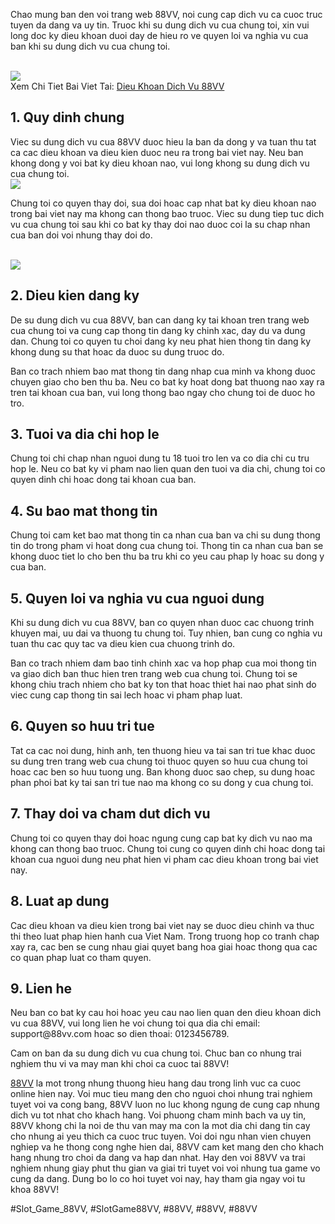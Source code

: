 <p>Chao mung ban den voi trang web 88VV, noi cung cap dich vu ca cuoc truc tuyen da dang va uy tin. Truoc khi su dung dich vu cua chung toi, xin vui long doc ky dieu khoan duoi day de hieu ro ve quyen loi va nghia vu cua ban khi su dung dich vu cua chung toi.</p><br><img src="https://88vv.llc/wp-content/uploads/2025/02/tim-hieu-ky-dieu-khoan-dich-vu-88vv.jpg"></br>
Xem Chi Tiet Bai Viet Tai: <a href="https://88vv.llc/dieu-khoan-dich-vu/">Dieu Khoan Dich Vu 88VV</a><h2>1. Quy dinh chung</h2><p>Viec su dung dich vu cua 88VV duoc hieu la ban da dong y va tuan thu tat ca cac dieu khoan va dieu kien duoc neu ra trong bai viet nay. Neu ban khong dong y voi bat ky dieu khoan nao, vui long khong su dung dich vu cua chung toi.<br><img src="https://88vv.llc/wp-content/uploads/2025/02/chu-y-toi-dieu-khoan-khuyen-mai.jpg"></br><p>Chung toi co quyen thay doi, sua doi hoac cap nhat bat ky dieu khoan nao trong bai viet nay ma khong can thong bao truoc. Viec su dung tiep tuc dich vu cua chung toi sau khi co bat ky thay doi nao duoc coi la su chap nhan cua ban doi voi nhung thay doi do.</p><br><img src="https://88vv.llc/wp-content/uploads/2025/02/hieu-ro-ve-co-che-xu-phat-nghiem-cua-nha-cai.jpg"></br><h2>2. Dieu kien dang ky</h2><p>De su dung dich vu cua 88VV, ban can dang ky tai khoan tren trang web cua chung toi va cung cap thong tin dang ky chinh xac, day du va dung dan. Chung toi co quyen tu choi dang ky neu phat hien thong tin dang ky khong dung su that hoac da duoc su dung truoc do.<p>Ban co trach nhiem bao mat thong tin dang nhap cua minh va khong duoc chuyen giao cho ben thu ba. Neu co bat ky hoat dong bat thuong nao xay ra tren tai khoan cua ban, vui long thong bao ngay cho chung toi de duoc ho tro.</p><h2>3. Tuoi va dia chi hop le</h2><p>Chung toi chi chap nhan nguoi dung tu 18 tuoi tro len va co dia chi cu tru hop le. Neu co bat ky vi pham nao lien quan den tuoi va dia chi, chung toi co quyen dinh chi hoac dong tai khoan cua ban.<h2>4. Su bao mat thong tin</h2><p>Chung toi cam ket bao mat thong tin ca nhan cua ban va chi su dung thong tin do trong pham vi hoat dong cua chung toi. Thong tin ca nhan cua ban se khong duoc tiet lo cho ben thu ba tru khi co yeu cau phap ly hoac su dong y cua ban.</p><h2>5. Quyen loi va nghia vu cua nguoi dung</h2><p>Khi su dung dich vu cua 88VV, ban co quyen nhan duoc cac chuong trinh khuyen mai, uu dai va thuong tu chung toi. Tuy nhien, ban cung co nghia vu tuan thu cac quy tac va dieu kien cua chuong trinh do.</p><p>Ban co trach nhiem dam bao tinh chinh xac va hop phap cua moi thong tin va giao dich ban thuc hien tren trang web cua chung toi. Chung toi se khong chiu trach nhiem cho bat ky ton that hoac thiet hai nao phat sinh do viec cung cap thong tin sai lech hoac vi pham phap luat.</p><h2>6. Quyen so huu tri tue</h2><p>Tat ca cac noi dung, hinh anh, ten thuong hieu va tai san tri tue khac duoc su dung tren trang web cua chung toi thuoc quyen so huu cua chung toi hoac cac ben so huu tuong ung. Ban khong duoc sao chep, su dung hoac phan phoi bat ky tai san tri tue nao ma khong co su dong y cua chung toi.</p><h2>7. Thay doi va cham dut dich vu</h2><p>Chung toi co quyen thay doi hoac ngung cung cap bat ky dich vu nao ma khong can thong bao truoc. Chung toi cung co quyen dinh chi hoac dong tai khoan cua nguoi dung neu phat hien vi pham cac dieu khoan trong bai viet nay.</p><h2>8. Luat ap dung</h2><p>Cac dieu khoan va dieu kien trong bai viet nay se duoc dieu chinh va thuc thi theo luat phap hien hanh cua Viet Nam. Trong truong hop co tranh chap xay ra, cac ben se cung nhau giai quyet bang hoa giai hoac thong qua cac co quan phap luat co tham quyen.</p><h2>9. Lien he</h2><p>Neu ban co bat ky cau hoi hoac yeu cau nao lien quan den dieu khoan dich vu cua 88VV, vui long lien he voi chung toi qua dia chi email: support@88vv.com hoac so dien thoai: 0123456789.</p><p>Cam on ban da su dung dich vu cua chung toi. Chuc ban co nhung trai nghiem thu vi va may man khi choi ca cuoc tai 88VV!</p><p><a href="https://88vv.llc/">88VV</a> la mot trong nhung thuong hieu hang dau trong linh vuc ca cuoc online hien nay. Voi muc tieu mang den cho nguoi choi nhung trai nghiem tuyet voi va cong bang, 88VV luon no luc khong ngung de cung cap nhung dich vu tot nhat cho khach hang. Voi phuong cham minh bach va uy tin, 88VV khong chi la noi de thu van may ma con la mot dia chi dang tin cay cho nhung ai yeu thich ca cuoc truc tuyen. Voi doi ngu nhan vien chuyen nghiep va he thong cong nghe hien dai, 88VV cam ket mang den cho khach hang nhung tro choi da dang va hap dan nhat. Hay den voi 88VV va trai nghiem nhung giay phut thu gian va giai tri tuyet voi voi nhung tua game vo cung da dang. Dung bo lo co hoi tuyet voi nay, hay tham gia ngay voi tu khoa 88VV!</p>
#Slot_Game_88VV, #SlotGame88VV, #88VV, #88VV, #88VV
